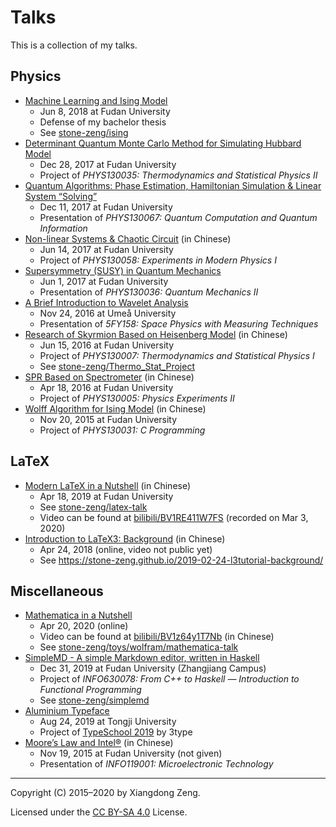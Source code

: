 # Talks

This is a collection of my talks.

## Physics

- [Machine Learning and Ising Model](https://github.com/stone-zeng/presentations/blob/master/PDF/2018-06-08-ising-ml.pdf)
  - Jun 8, 2018 at Fudan University
  - Defense of my bachelor thesis
  - See [stone-zeng/ising](https://github.com/stone-zeng/ising)
- [Determinant Quantum Monte Carlo Method for Simulating Hubbard Model](https://github.com/stone-zeng/presentations/blob/master/PDF/2017-12-28-dqmc.pdf)
  - Dec 28, 2017 at Fudan University
  - Project of *PHYS130035: Thermodynamics and Statistical Physics II*
- [Quantum Algorithms: Phase Estimation, Hamiltonian Simulation & Linear System “Solving”](https://github.com/stone-zeng/presentations/blob/master/PDF/2017-12-11-quantum-algorithms.pdf)
  - Dec 11, 2017 at Fudan University
  - Presentation of *PHYS130067: Quantum Computation and Quantum Information*
- [Non-linear Systems & Chaotic Circuit](https://github.com/stone-zeng/presentations/blob/master/PDF/2017-06-14-non-linear-systems.pdf) (in Chinese)
  - Jun 14, 2017 at Fudan University
  - Project of *PHYS130058: Experiments in Modern Physics I*
- [Supersymmetry (SUSY) in Quantum Mechanics](https://github.com/stone-zeng/presentations/blob/master/PDF/2017-06-01-supersymmetry.pdf)
  - Jun 1, 2017 at Fudan University
  - Presentation of *PHYS130036: Quantum Mechanics II*
- [A Brief Introduction to Wavelet Analysis](https://github.com/stone-zeng/presentations/blob/master/PDF/2016-11-24-wavelet-analysis.pdf)
  - Nov 24, 2016 at Umeå University
  - Presentation of *5FY158: Space Physics with Measuring Techniques*
- [Research of Skyrmion Based on Heisenberg Model](https://github.com/stone-zeng/presentations/blob/master/PDF/2016-06-15-skyrmion.pdf) (in Chinese)
  - Jun 15, 2016 at Fudan University
  - Project of *PHYS130007: Thermodynamics and Statistical Physics I*
  - See [stone-zeng/Thermo_Stat_Project](https://github.com/stone-zeng/Thermo_Stat_Project)
- [SPR Based on Spectrometer](https://github.com/stone-zeng/presentations/blob/master/PDF/2016-04-18-spr.pdf) (in Chinese)
  - Apr 18, 2016 at Fudan University
  - Project of *PHYS130005: Physics Experiments II*
- [Wolff Algorithm for Ising Model](https://github.com/stone-zeng/presentations/blob/master/PDF/2015-11-20-ising-wolff.pdf) (in Chinese)
  - Nov 20, 2015 at Fudan University
  - Project of *PHYS130031: C Programming*

## LaTeX

- [Modern LaTeX in a Nutshell](https://github.com/stone-zeng/presentations/blob/master/PDF/2019-04-18-latex-talk.pdf) (in Chinese)
  - Apr 18, 2019 at Fudan University
  - See [stone-zeng/latex-talk](https://github.com/stone-zeng/latex-talk)
  - Video can be found at [bilibili/BV1RE411W7FS](https://www.bilibili.com/video/BV1RE411W7FS) (recorded on Mar 3, 2020)
- [Introduction to LaTeX3: Background](https://github.com/stone-zeng/presentations/blob/master/PDF/2018-04-24-l3talk-background.pdf) (in Chinese)
  - Apr 24, 2018 (online, video not public yet)
  - See <https://stone-zeng.github.io/2019-02-24-l3tutorial-background/>

## Miscellaneous

- [Mathematica in a Nutshell](https://github.com/stone-zeng/presentations/blob/master/PDF/2020-04-20-mathematica-talk.pdf)
  - Apr 20, 2020 (online)
  - Video can be found at [bilibili/BV1z64y1T7Nb](https://www.bilibili.com/video/BV1z64y1T7Nb) (in Chinese)
  - See [stone-zeng/toys/wolfram/mathematica-talk](https://github.com/stone-zeng/toys/tree/master/wolfram/mathematica-talk)
- [SimpleMD - A simple Markdown editor, written in Haskell](https://github.com/stone-zeng/presentations/blob/master/PDF/2019-12-31-simplemd.pdf)
  - Dec 31, 2019 at Fudan University (Zhangjiang Campus)
  - Project of *INFO630078: From C++ to Haskell &mdash; Introduction to Functional Programming*
  - See [stone-zeng/simplemd](https://github.com/stone-zeng/simplemd)
- [Aluminium Typeface](https://github.com/stone-zeng/presentations/blob/master/PDF/2019-08-24-aluminium-typeface.pdf)
  - Aug 24, 2019 at Tongji University
  - Project of [TypeSchool 2019](https://3type.cn/events/typeschool_1908_latin) by 3type
- [Moore&rsquo;s Law and Intel&reg;](https://github.com/stone-zeng/presentations/blob/master/PDF/2015-11-19-moore-law-intel.pdf) (in Chinese)
  - Nov 19, 2015 at Fudan University (not given)
  - Presentation of *INFO119001: Microelectronic Technology*

---

Copyright (C) 2015&ndash;2020 by Xiangdong Zeng.

Licensed under the [CC BY-SA 4.0](LICENSE) License.
